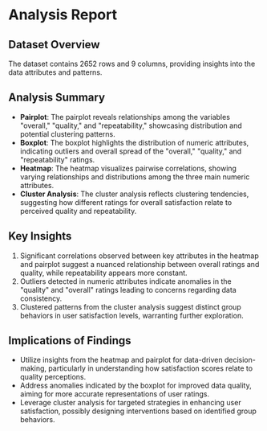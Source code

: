 # Analysis Report

## Dataset Overview
The dataset contains 2652 rows and 9 columns, providing insights into the data attributes and patterns.

## Analysis Summary
- **Pairplot**: The pairplot reveals relationships among the variables "overall," "quality," and "repeatability," showcasing distribution and potential clustering patterns.
- **Boxplot**: The boxplot highlights the distribution of numeric attributes, indicating outliers and overall spread of the "overall," "quality," and "repeatability" ratings.
- **Heatmap**: The heatmap visualizes pairwise correlations, showing varying relationships and distributions among the three main numeric attributes.
- **Cluster Analysis**: The cluster analysis reflects clustering tendencies, suggesting how different ratings for overall satisfaction relate to perceived quality and repeatability.

## Key Insights
1. Significant correlations observed between key attributes in the heatmap and pairplot suggest a nuanced relationship between overall ratings and quality, while repeatability appears more constant.
2. Outliers detected in numeric attributes indicate anomalies in the "quality" and "overall" ratings leading to concerns regarding data consistency.
3. Clustered patterns from the cluster analysis suggest distinct group behaviors in user satisfaction levels, warranting further exploration.

## Implications of Findings
- Utilize insights from the heatmap and pairplot for data-driven decision-making, particularly in understanding how satisfaction scores relate to quality perceptions.
- Address anomalies indicated by the boxplot for improved data quality, aiming for more accurate representations of user ratings.
- Leverage cluster analysis for targeted strategies in enhancing user satisfaction, possibly designing interventions based on identified group behaviors.
